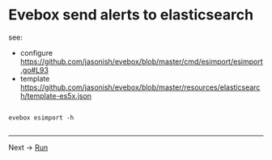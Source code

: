 # Evebox send alerts to elasticsearch

see:

* configure https://github.com/jasonish/evebox/blob/master/cmd/esimport/esimport.go#L93
* template https://github.com/jasonish/evebox/blob/master/resources/elasticsearch/template-es5x.json


```

evebox esimport -h


```

----

Next -> [Run](run.md)
